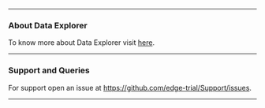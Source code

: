***
### About Data Explorer

To know more about Data Explorer visit [here](https://github.com/edge-trial/Support/blob/main/README.md).

***

### Support and Queries

For support open an issue at <https://github.com/edge-trial/Support/issues>.

***
